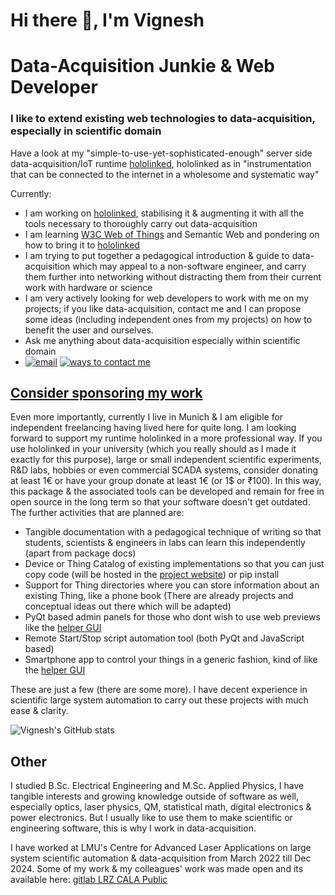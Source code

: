 # Hi there 👋, I'm Vignesh

# Data-Acquisition Junkie & Web Developer

### I like to extend existing web technologies to data-acquisition, especially in scientific domain

Have a look at my "simple-to-use-yet-sophisticated-enough" server side data-acquisition/IoT runtime [hololinked](https://github.com/VigneshVSV/hololinked), hololinked as in "instrumentation that can be connected to the internet in a wholesome and systematic way"

Currently:
- I am working on [hololinked](https://github.com/VigneshVSV/hololinked), stabilising it & augmenting it with all the tools necessary to thoroughly carry out data-acquisition
- I am learning [W3C Web of Things](https://www.w3.org/WoT/) and Semantic Web and pondering on how to bring it to [hololinked](https://github.com/VigneshVSV/hololinked)
- I am trying to put together a pedagogical introduction & guide to data-acquisition which may appeal to a non-software engineer, and carry them further into networking without distracting them from their current work with hardware or science
- I am very actively looking for web developers to work with me on my projects; if you like data-acquisition, contact me and I can propose some ideas (including independent ones from my projects) on how to benefit the user and ourselves.
- Ask me anything about data-acquisition especially within scientific domain   
- [![email](https://img.shields.io/badge/email%20me-brown)](mailto:vignesh.vaidyanathan@hololinked.dev) [![ways to contact me](https://img.shields.io/badge/ways_to_contact_me-brown)](https://hololinked.dev/contact)

## [Consider sponsoring my work](#sponsor)

Even more importantly, currently I live in Munich & I am eligible for independent freelancing having lived here for quite long. I am looking forward to support my runtime hololinked in a more professional way. If you use hololinked in your university (which you really should as I made it exactly for this purpose), large or small independent scientific experiments, R&D labs, hobbies or even commercial SCADA systems, consider donating at least 1€ or have your group donate at least 1€ (or 1$ or ₹100). In this way, this package & the associated tools can be developed and remain for free in open source in the long term so that your software doesn't get outdated. The further activities that are planned are:

- Tangible documentation with a pedagogical technique of writing so that students, scientists & engineers in labs can learn this independently (apart from package docs)
- Device or Thing Catalog of existing implementations so that you can just copy code (will be hosted in the [project website](https://hololinked.dev/)) or pip install
- Support for Thing directories where you can store information about an existing Thing, like a phone book (There are already projects and conceptual ideas out there which will be adapted)
- PyQt based admin panels for those who dont wish to use web previews like the [helper GUI](https://github.com/VigneshVSV/thing-control-panel) 
- Remote Start/Stop script automation tool (both PyQt and JavaScript based)
- Smartphone app to control your things in a generic fashion, kind of like the [helper GUI](https://github.com/VigneshVSV/thing-control-panel) 

These are just a few (there are some more). I have decent experience in scientific large system automation to carry out these projects with much ease & clarity. 

![Vignesh's GitHub stats](https://github-readme-stats.vercel.app/api?username=vigneshvsv&show_icons=true&theme=transparent&custom_title=stats)

## Other

I studied B.Sc. Electrical Engineering and M.Sc. Applied Physics, I have tangible interests and growing knowledge outside of software as well, especially optics, laser physics, QM, statistical math, digital electronics & power electronics. But I usually like to use them to make scientific or engineering software, this is why I work in data-acquisition.  

I have worked at LMU's Centre for Advanced Laser Applications on large system scientific automation & data-acquisition from March 2022 till Dec 2024. Some of my work & my colleagues' work was made open and its available here: [gitlab LRZ CALA Public](https://gitlab.lrz.de/cala-public)
